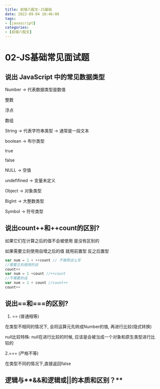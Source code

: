 ```yaml
---
title: 前端八股文-JS基础
date: 2022-09-04 10:46:08
tags:
- [javascript]
categories:
- [前端八股文]
---
```


# 02-JS基础常⻅⾯试题

## 说出 JavaScript 中的常⻅数据类型

Number -> 代表数据类型是数值

整数

浮点

数组

String -> 代表字符串类型 -> 通常是⼀段⽂本

boolean -> 布尔类型

true

false

NULL -> 空值

undefifined -> 变量未定义

Object -> 对象类型

BigInt -> ⼤整数类型

Symbol -> 符号类型

## 说出count++和++count的区别?

如果它们在计算之后的值不会被使⽤ 是没有区别的

如果需要⽴刻使⽤⾃增之后的值 就⽤前置型 反之后置型

```js
var num = 1 + ++count // 不推荐这么写
//需要⽴刻使⽤的话
count++
var num = 1 +count //++count
//不需要的话
var num = 1 + count //count++
count++
```

## 说出==和===的区别?

1. == (普通相等)

在类型不相同的情况下, 会将运算元先转成Number的值, 再进⾏⽐较(隐式转换)

null⽐较特殊: null在进⾏⽐较的时候, 应该是会被当成⼀个对象和原⽣类型进⾏⽐较的

 2.=== (严格不等)

在类型不同的情况下,直接返回false

## 逻辑与**&&和逻辑或||的本质和区别？**